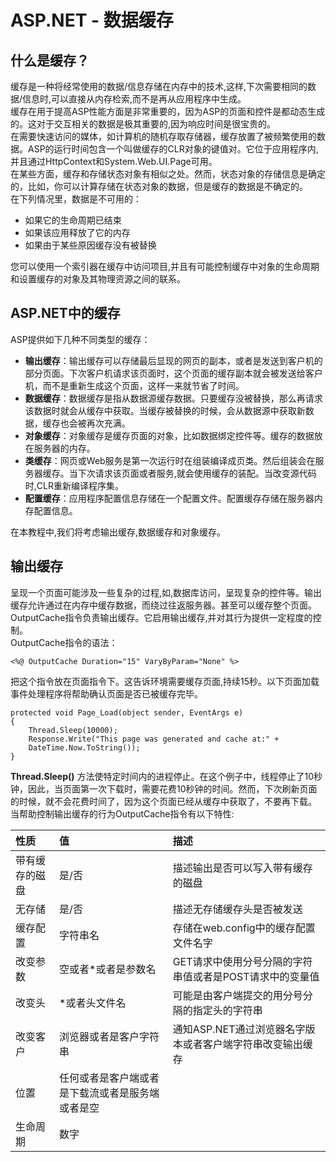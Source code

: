 # ASP.NET - 数据缓存
## 什么是缓存？
缓存是一种将经常使用的数据/信息存储在内存中的技术,这样,下次需要相同的数据/信息时,可以直接从内存检索,而不是再从应用程序中生成。  
缓存在用于提高ASP性能方面是非常重要的，因为ASP的页面和控件是都动态生成的。这对于交互相关的数据是极其重要的,因为响应时间是很宝贵的。  
在需要快速访问的媒体，如计算机的随机存取存储器，缓存放置了被频繁使用的数据。ASP的运行时间包含一个叫做缓存的CLR对象的键值对。它位于应用程序内,并且通过HttpContext和System.Web.UI.Page可用。  
在某些方面，缓存和存储状态对象有相似之处。然而，状态对象的存储信息是确定的，比如，你可以计算存储在状态对象的数据，但是缓存的数据是不确定的。  
在下列情况里，数据是不可用的：  

- 如果它的生命周期已结束
- 如果该应用释放了它的内存
- 如果由于某些原因缓存没有被替换

您可以使用一个索引器在缓存中访问项目,并且有可能控制缓存中对象的生命周期和设置缓存的对象及其物理资源之间的联系。  
## ASP.NET中的缓存
ASP提供如下几种不同类型的缓存：  

- **输出缓存**：输出缓存可以存储最后显现的网页的副本，或者是发送到客户机的部分页面。下次客户机请求该页面时，这个页面的缓存副本就会被发送给客户机，而不是重新生成这个页面，这样一来就节省了时间。  
- **数据缓存**：数据缓存是指从数据源缓存数据。只要缓存没被替换，那么再请求该数据时就会从缓存中获取。当缓存被替换的时候，会从数据源中获取新数据，缓存也会被再次充满。  
- **对象缓存**：对象缓存是缓存页面的对象，比如数据绑定控件等。缓存的数据放在服务器的内存。  
- **类缓存**：网页或Web服务是第一次运行时在组装编译成页类。然后组装会在服务器缓存。当下次请求该页面或者服务,就会使用缓存的装配。当改变源代码时,CLR重新编译程序集。  
- **配置缓存**：应用程序配置信息存储在一个配置文件。配置缓存存储在服务器内存配置信息。

在本教程中,我们将考虑输出缓存,数据缓存和对象缓存。  
## 输出缓存
呈现一个页面可能涉及一些复杂的过程,如,数据库访问，呈现复杂的控件等。输出缓存允许通过在内存中缓存数据，而绕过往返服务器。甚至可以缓存整个页面。  
OutputCache指令负责输出缓存。它启用输出缓存,并对其行为提供一定程度的控制。  
OutputCache指令的语法：  

```
<%@ OutputCache Duration="15" VaryByParam="None" %>
```

把这个指令放在页面指令下。这告诉环境需要缓存页面,持续15秒。以下页面加载事件处理程序将帮助确认页面是否已被缓存完毕。  

```
protected void Page_Load(object sender, EventArgs e)
{
    Thread.Sleep(10000);  
    Response.Write("This page was generated and cache at:" +
    DateTime.Now.ToString());
}
```

**Thread.Sleep()** 方法使特定时间内的进程停止。在这个例子中，线程停止了10秒钟，因此，当页面第一次下载时，需要花费10秒钟的时间。然而，下次刷新页面的时候，就不会花费时间了，因为这个页面已经从缓存中获取了，不要再下载。  
当帮助控制输出缓存的行为OutputCache指令有以下特性:  


|性质   | 值   |描述      |
|:---------|:------------|:------------|
|带有缓存的磁盘|是/否|描述输出是否可以写入带有缓存的磁盘 |  
|无存储|是/否|描述无存储缓存头是否被发送|
|缓存配置|字符串名|存储在web.config中的缓存配置文件名字|
|改变参数|空或者*或者是参数名|GET请求中使用分号分隔的字符串值或者是POST请求中的变量值|
|改变头|*或者头文件名|可能是由客户端提交的用分号分隔的指定头的字符串|
|改变客户|浏览器或者是客户字符串|通知ASP.NET通过浏览器名字版本或者客户端字符串改变输出缓存|
|位置|任何或者是客户端或者是下载流或者是服务端或者是空||
|生命周期|数字||